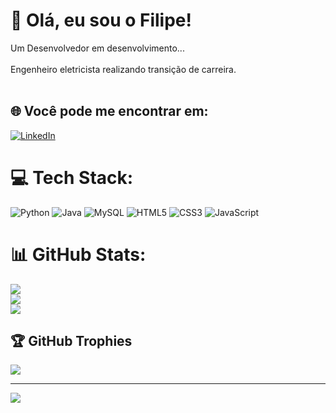 # 👋 Olá, eu sou o Filipe!
Um Desenvolvedor em desenvolvimento...<br><br>Engenheiro eletricista realizando transição de carreira.<br><br>


## 🌐 Você pode me encontrar em:
[![LinkedIn](https://img.shields.io/badge/LinkedIn-%230077B5.svg?logo=linkedin&logoColor=white)](https://linkedin.com/in/https://www.linkedin.com/in/filipevianaa) 

# 💻 Tech Stack:
![Python](https://img.shields.io/badge/python-3670A0?style=for-the-badge&logo=python&logoColor=ffdd54) ![Java](https://img.shields.io/badge/java-%23ED8B00.svg?style=for-the-badge&logo=java&logoColor=white) ![MySQL](https://img.shields.io/badge/mysql-%2300f.svg?style=for-the-badge&logo=mysql&logoColor=white) ![HTML5](https://img.shields.io/badge/html5-%23E34F26.svg?style=for-the-badge&logo=html5&logoColor=white) ![CSS3](https://img.shields.io/badge/css3-%231572B6.svg?style=for-the-badge&logo=css3&logoColor=white)  ![JavaScript](https://img.shields.io/badge/javascript-%23323330.svg?style=for-the-badge&logo=javascript&logoColor=%23F7DF1E)  
# 📊 GitHub Stats:
![](https://github-readme-stats.vercel.app/api?username=filipevianaa&theme=gotham&hide_border=false&include_all_commits=true&count_private=true)<br/>
![](https://github-readme-streak-stats.herokuapp.com/?user=filipevianaa&theme=gotham&hide_border=false)<br/>
![](https://github-readme-stats.vercel.app/api/top-langs/?username=filipevianaa&theme=gotham&hide_border=false&include_all_commits=true&count_private=true&layout=compact)

## 🏆 GitHub Trophies
![](https://github-profile-trophy.vercel.app/?username=filipevianaa&theme=nord&no-frame=false&no-bg=false&margin-w=4)



---
[![](https://visitcount.itsvg.in/api?id=filipevianaa&icon=5&color=1)](https://visitcount.itsvg.in)

<!-- Proudly created with GPRM ( https://gprm.itsvg.in ) -->
